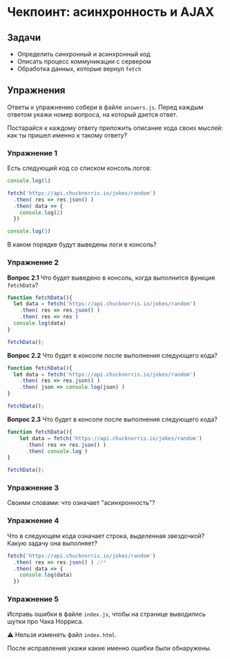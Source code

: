 # Чекпоинт: асинхронность и AJAX

## Задачи

* Определить синхронный и асинхронный код
* Описать процесс коммуникации с сервером
* Обработка данных, которые вернул `fetch`

## Упражнения

Ответы к упражнению собери в файле  `answers.js`. Перед каждым ответом укажи номер вопроса, на который дается ответ.

Постарайся к каждому ответу приложить описание хода своих мыслей: как ты пришел именно к такому ответу?

### Упражнение 1

Есть следующий код со списком консоль.логов:

```javascript
console.log(1)

fetch('https://api.chucknorris.io/jokes/random')
  .then( res => res.json() )
  .then( data => {
    console.log(2) 
  })

console.log(3)
```

В каком порядке будут выведены логи в консоль?

### Упражнение 2

**Вопрос 2.1** Что будет выведено в консоль, когда выполнится функция `fetchData`?

```javascript
function fetchData(){
  let data = fetch('https://api.chucknorris.io/jokes/random')
    .then( res => res.json() )
    .then( res => res )
  console.log(data)	
}

fetchData();
```
**Вопрос 2.2** Что будет в консоле после выполнения следующего кода?

```javascript
function fetchData(){
  let data = fetch('https://api.chucknorris.io/jokes/random')
    .then( res => res.json() )
    .then( json => console.log(json) )
}

fetchData();
```

**Вопрос 2.3** Что будет в консоле после выполнения следующего кода?

```javascript
function fetchData(){
    let data = fetch('https://api.chucknorris.io/jokes/random')
      .then( res => res.json() )
      .then( console.log )
}

fetchData();
```

### Упражнение 3

Своими словами: что означает "асинхронность"?

### Упражнение 4

Что в следующем кода означает строка, выделенная звездочкой? Какую задачу она выполняет?

```javascript
fetch('https://api.chucknorris.io/jokes/random')
  .then( res => res.json() ) //*
  .then( data => {
    console.log(data) 
  })

```


### Упражнение 5

Исправь ошибки в файле `index.js`, чтобы на странице выводились шутки про Чака Норриса.

⚠️ Нельзя изменять файл `index.html`.  

После исправления укажи какие именно ошибки были обнаружены.